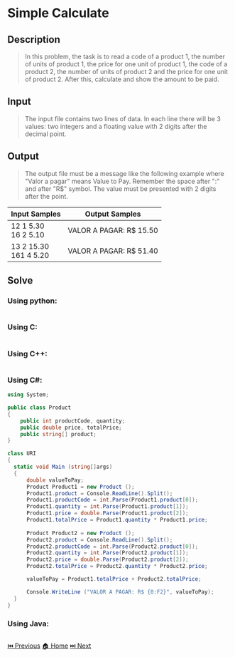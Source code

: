 # Simple Calculate

## Description

> In this problem, the task is to read a code of a product 1, the number of units of product 1, the price for one unit of product 1, the code of a product 2, the number of units of product 2 and the price for one unit of product 2. After this, calculate and show the amount to be paid.

## Input

> The input file contains two lines of data. In each line there will be 3 values: two integers and a floating value with 2 digits after the decimal point.

## Output

> The output file must be a message like the following example where "Valor a pagar" means Value to Pay. Remember the space after ":" and after "R$" symbol. The value must be presented with 2 digits after the point.

| Input Samples              | Output Samples          |
| -------------------------- | ----------------------- |
| 12 1 5.30 <br> 16 2 5.10   | VALOR A PAGAR: R$ 15.50 |
| 13 2 15.30 <br> 161 4 5.20 | VALOR A PAGAR: R$ 51.40 |

## Solve

### Using python:

```python

```

### Using C:

```c

```

### Using C++:

```c++

```

### Using C#:

```c#
using System;

public class Product
{
    public int productCode, quantity;
    public double price, totalPrice;
    public string[] product;
}

class URI
{
  static void Main (string[]args)
  {
      double valueToPay;
      Product Product1 = new Product ();
      Product1.product = Console.ReadLine().Split();
      Product1.productCode = int.Parse(Product1.product[0]);
      Product1.quantity = int.Parse(Product1.product[1]);
      Product1.price = double.Parse(Product1.product[2]);
      Product1.totalPrice = Product1.quantity * Product1.price;
      
      Product Product2 = new Product ();
      Product2.product = Console.ReadLine().Split();
      Product2.productCode = int.Parse(Product2.product[0]);
      Product2.quantity = int.Parse(Product2.product[1]);
      Product2.price = double.Parse(Product2.product[2]);
      Product2.totalPrice = Product2.quantity * Product2.price;

      valueToPay = Product1.totalPrice + Product2.totalPrice;

      Console.WriteLine ("VALOR A PAGAR: R$ {0:F2}", valueToPay);
  }
}
```

### Using Java:

```java

```

[⏮️ Previous](/URI_1009/URI_1009.md)
[🏠 Home](/README.md)
[⏭️ Next](/URI_1011/URI_1011.md)
